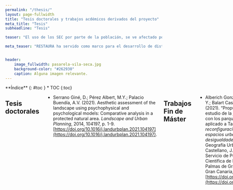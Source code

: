 ```yaml
---
permalink: "/thesis/"
layout: page-fullwidth
title: "Tesis doctorales y trabajos acdémicos derivados del proyecto"
meta_title: "Tesis"
subheadline: "Tesis"

teaser: "El uso de los SEC por parte de la población, se ve afectado por diferentes condicionantes como la accesibilidad, la condición física, el grado de salud, el sexo o la edad, entre otros, de modo que su mejor conocimiento y adecuación se traducen en un mayor y mejor uso de los mismos.  "

meta_teaser: "RESTAURA ha servido como marco para el desarrollo de distintos trabajos..."


header:
    image_fullwidth: pasarela-vila-seca.jpg
    background-color: "#262930"
    caption: Alguna imagen relevante.
---
```


<!--more-->

<div class="row">
<div class="medium-4 medium-push-8 columns" markdown="1">
<div class="panel radius" markdown="1">
**Índice**
{: #toc }
*  TOC
{:toc}
</div>
</div><!-- /.medium-4.columns -->



<div class="medium-8 medium-pull-4 columns" markdown="1">



## Tesis doctorales

- Serrano Giné, D.; Pérez Albert, M.Y.; Palacio Buendía, A.V. (2021). Aesthetic assessment of the landscape using psychophysical and psychological models: Comparative analysis in a protected natural area. *Landscape and Urban Planning*, 2014, 104197, p. 1-9. [https://doi.org/10.1016/j.landurbplan.2021.104197](https://doi.org/10.1016/j.landurbplan.2021.104197). 

## Trabajos Fin de Máster
    
- Alberich González, J.; Pérez Albert, M. Y.; Balart Casas, A.; Muro Morales, J. I. (2021). “Propuesta metodológica para el estudio de la justicia espacial en relación con los parques urbanos. Un caso aplicado a Tarragona” en: *La reconfiguración capitalista de los espacios urbanos: transformaciones y desigualdades*, XV Coloquio de Geografía Urbana. Editores: Parreño Castellano, J. M. y Moreno Medina, C. J. Servicio de Publicaciones y Difusión Científica de la Universidad de Las Palmas de Gran Canaria, Las Palmas de Gran Canaria, p. 167-184. [https://doi.org/10.20420/1642.2021.383](https://doi.org/10.20420/1642.2021.383) 


</div><!-- /.medium-8.columns -->
</div><!-- /.row -->

